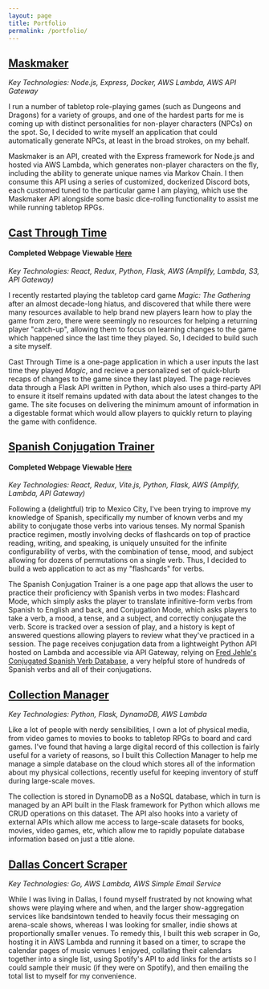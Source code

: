 ```yaml
---
layout: page
title: Portfolio
permalink: /portfolio/
---
```


## [Maskmaker](https://github.com/Asylumrunner/Maskmaker)

*Key Technologies: Node.js, Express, Docker, AWS Lambda, AWS API Gateway*

I run a number of tabletop role-playing games (such as Dungeons and Dragons) for a variety of groups, and one of the hardest parts for me is coming up with distinct personalities for non-player characters (NPCs) on the spot. So, I decided to write myself an application that could automatically generate NPCs, at least in the broad strokes, on my behalf.

Maskmaker is an API, created with the Express framework for Node.js and hosted via AWS Lambda, which generates non-player characters on the fly, including the ability to generate unique names via Markov Chain. I then consume this API using a series of customized, dockerized Discord bots, each customed tuned to the particular game I am playing, which use the Maskmaker API alongside some basic dice-rolling functionality to assist me while running tabletop RPGs.

## [Cast Through Time](https://github.com/Asylumrunner/CastThroughTime)
#### Completed Webpage Viewable [Here](https://www.castthroughtime.com)

*Key Technologies: React, Redux, Python, Flask, AWS (Amplify, Lambda, S3, API Gateway)*

I recently restarted playing the tabletop card game _Magic: The Gathering_ after an almost decade-long hiatus, and discovered that while there were many resources available to help brand new players learn how to play the game from zero, there were seemingly no resources for helping a returning player "catch-up", allowing them to focus on learning changes to the game which happened since the last time they played. So, I decided to build such a site myself.

Cast Through Time is a one-page application in which a user inputs the last time they played _Magic_, and recieve a personalized set of quick-blurb recaps of changes to the game since they last played. The page recieves data through a Flask API written in Python, which also uses a third-party API to ensure it itself remains updated with data about the latest changes to the game. The site focuses on delivering the minimum amount of information in a digestable format which would allow players to quickly return to playing the game with confidence.

## [Spanish Conjugation Trainer](https://github.com/Asylumrunner/spanish-trainer)
#### Completed Webpage Viewable [Here](https://www.espanolverbconjugator.com/)

*Key Technologies: React, Redux, Vite.js, Python, Flask, AWS (Amplify, Lambda, API Gateway)*

Following a (delightful) trip to Mexico City, I've been trying to improve my knowledge of Spanish, specifically my number of known verbs and my ability to conjugate those verbs into various tenses. My normal Spanish practice regimen, mostly involving decks of flashcards on top of practice reading, writing, and speaking, is uniquely unsuited for the infinite configurability of verbs, with the combination of tense, mood, and subject allowing for dozens of permutations on a single verb. Thus, I decided to build a web application to act as my "flashcards" for verbs.

The Spanish Conjugation Trainer is a one page app that allows the user to practice their proficiency with Spanish verbs in two modes: Flashcard Mode, which simply asks the player to translate infinitive-form verbs from Spanish to English and back, and Conjugation Mode, which asks players to take a verb, a mood, a tense, and a subject, and correctly conjugate the verb. Score is tracked over a session of play, and a history is kept of answered questions allowing players to review what they've practiced in a session. The page receives conjugation data from a lightweight Python API hosted on Lambda and accessible via API Gateway, relying on [Fred Jehle's Conjugated Spanish Verb Database](https://github.com/ghidinelli/fred-jehle-spanish-verbs), a very helpful store of hundreds of Spanish verbs and all of their conjugations.

## [Collection Manager](https://github.com/Asylumrunner/CollectionDatabase)

*Key Technologies: Python, Flask, DynamoDB, AWS Lambda*

Like a lot of people with nerdy sensibilities, I own a lot of physical media, from video games to movies to books to tabletop RPGs to board and card games. I've found that having a large digital record of this collection is fairly useful for a variety of reasons, so I built this Collection Manager to help me manage a simple database on the cloud which stores all of the information about my physical collections, recently useful for keeping inventory of stuff during large-scale moves.

The collection is stored in DynamoDB as a NoSQL database, which in turn is managed by an API built in the Flask framework for Python which allows me CRUD operations on this dataset. The API also hooks into a variety of external APIs which allow me access to large-scale datasets for books, movies, video games, etc, which allow me to rapidly populate database information based on just a title alone. 

## [Dallas Concert Scraper](https://github.com/Asylumrunner/DallasConcertScraper)

*Key Technologies: Go, AWS Lambda, AWS Simple Email Service*

While I was living in Dallas, I found myself frustrated by not knowing what shows were playing where and when, and the larger show-aggregation services like bandsintown tended to heavily focus their messaging on arena-scale shows, whereas I was looking for smaller, indie shows at proportionally smaller venues. To remedy this, I built this web scraper in Go, hosting it in AWS Lambda and running it based on a timer, to scrape the calendar pages of music venues I enjoyed, collating their calendars together into a single list, using Spotify's API to add links for the artists so I could sample their music (if they were on Spotify), and then emailing the total list to myself for my convenience.